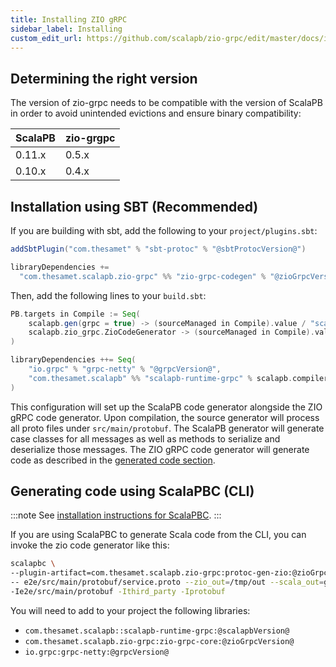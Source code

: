 ```yaml
---
title: Installing ZIO gRPC
sidebar_label: Installing
custom_edit_url: https://github.com/scalapb/zio-grpc/edit/master/docs/installation.md
---
```


## Determining the right version

The version of zio-grpc needs to be compatible with the version of ScalaPB in order to
avoid unintended evictions and ensure binary compatibility:

| ScalaPB   | zio-grgpc       |
| --------- |-----------------|
| 0.11.x    | 0.5.x           |
| 0.10.x    | 0.4.x           |

## Installation using SBT (Recommended)

If you are building with sbt, add the following to your `project/plugins.sbt`:

```scala
addSbtPlugin("com.thesamet" % "sbt-protoc" % "@sbtProtocVersion@")

libraryDependencies +=
  "com.thesamet.scalapb.zio-grpc" %% "zio-grpc-codegen" % "@zioGrpcVersion@"
```

Then, add the following lines to your `build.sbt`:

```scala
PB.targets in Compile := Seq(
    scalapb.gen(grpc = true) -> (sourceManaged in Compile).value / "scalapb",
    scalapb.zio_grpc.ZioCodeGenerator -> (sourceManaged in Compile).value / "scalapb"
)

libraryDependencies ++= Seq(
    "io.grpc" % "grpc-netty" % "@grpcVersion@",
    "com.thesamet.scalapb" %% "scalapb-runtime-grpc" % scalapb.compiler.Version.scalapbVersion
)
```

This configuration will set up the ScalaPB code generator alongside the ZIO gRPC code generator.
Upon compilation, the source generator will process all proto files under `src/main/protobuf`.
The ScalaPB generator will generate case classes for all messages as well as methods to serialize and deserialize those messages. The ZIO gRPC code generator will generate code as described in the [generated code section](generated-code.md).

## Generating code using ScalaPBC (CLI)

:::note See [installation instructions for ScalaPBC](http://scalapb.github.io/scalapbc.html).
:::

If you are using ScalaPBC to generate Scala code from the CLI, you can invoke the zio code generator like this:

```bash
scalapbc \
--plugin-artifact=com.thesamet.scalapb.zio-grpc:protoc-gen-zio:@zioGrpcVersion@:default,classifier=unix,ext=sh,type=jar\
-- e2e/src/main/protobuf/service.proto --zio_out=/tmp/out --scala_out=grpc:/tmp/out \
-Ie2e/src/main/protobuf -Ithird_party -Iprotobuf
```

You will need to add to your project the following libraries:
* `com.thesamet.scalapb::scalapb-runtime-grpc:@scalapbVersion@`
* `com.thesamet.scalapb.zio-grpc:zio-grpc-core:@zioGrpcVersion@`
* `io.grpc:grpc-netty:@grpcVersion@`
